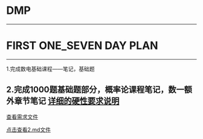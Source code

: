 # DMP
---
# FIRST ONE_SEVEN DAY PLAN
---
1.完成数电基础课程——笔记，基础题

2.完成1000题基础题部分，概率论课程笔记，数一额外章节笔记
[详细的硬性要求说明](imperativerequirement.md)
---
[查看需求文件](imperativerequirement.md)

[点击查看2.md文件](imperativerequirement.md)
